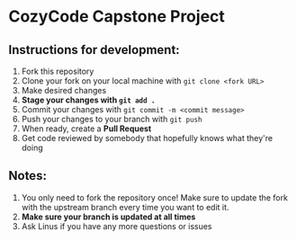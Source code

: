 # CozyCode Capstone Project

## __Instructions for development:__

1. Fork this repository
2. Clone your fork on your local machine with `git clone <fork URL>`
3. Make desired changes
4. __Stage your changes with `git add .`__
5. Commit your changes with `git commit -m <commit message>`
6. Push your changes to your branch with `git push`
7. When ready, create a __Pull Request__
8. Get code reviewed by somebody that hopefully knows what they're doing

## __Notes:__

1. You only need to fork the repository once! Make sure to update the fork with the upstream branch every time you want to edit it.
2. __Make sure your branch is updated at all times__
3. Ask Linus if you have any more questions or issues
